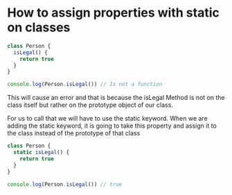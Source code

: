 # How to assign properties with static on classes

```js 
class Person {
  isLegal() {
    return true
  }
}

console.log(Person.isLegal()) // Is not a function
```

This will cause an error and that is because the isLegal Method is not on the class itself but rather on the prototype object of our class.

For us to call that we will have to use the static keyword. When we are adding the static keyword, it is going to take this property and assign it to the class instead of the prototype of that class 

```js 
class Person {
  static isLegal() {
    return true
  }
}

console.log(Person.isLegal()) // true
```